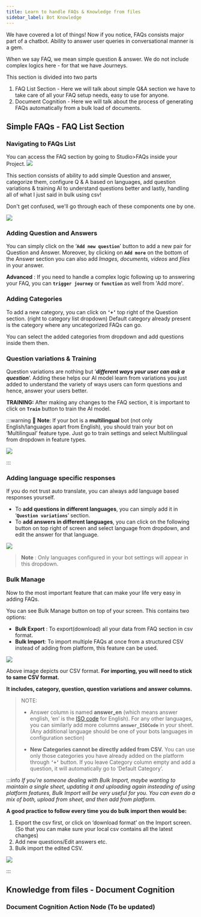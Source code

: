 ```yaml
---
title: Learn to handle FAQs & Knowledge from files
sidebar_label: Bot Knowledge
---
```


We have covered a lot of things!
Now if you notice, FAQs consists major part of a chatbot. Ability to answer user queries in conversational manner is a gem. 

When we say FAQ, we mean simple question & answer. We do not include complex logics here - for that we have Journeys. 

This section is divided into two parts
1. FAQ List Section - Here we will talk about simple Q&A section we have to take care of all your FAQ setup needs, easy to use for anyone.
2. Document Cognition - Here we will talk about the process of generating FAQs automatically from a bulk load of documents. 


## Simple FAQs - FAQ List Section
### Navigating to FAQs List
You can access the FAQ section by going to Studio>FAQs inside your Project. 
![](https://i.imgur.com/iOe8C43.png)

This section consists of ability to add simple Question and answer, categorize them, configure Q & A based on languages, add question variations & training AI to understand questions better and lastly, handling all of what I just said in bulk using csv!

Don't get confused, we'll go through each of these components one by one.

![](https://i.imgur.com/gfrxR6c.gif)


### Adding Question and Answers
You can simply click on the ‘**`Add new question`**’ button to add a new pair for Question and Answer. 
Moreover, by clicking on **`Add more`** on the bottom of the Answer section you can also add *Images, documents, videos* and *files* in your answer. 

**Advanced** : If you need to handle a complex logic following up to answering your FAQ, you can **`trigger journey`** or **`function`** as well from 'Add more'.

### Adding Categories
To add a new category, you can click on **`‘+’`** top right of the Question section. (right to category list dropdown)
Default category already present is the category where any uncategorized FAQs can go. 

You can select the added categories from dropdown and add questions inside them then.

### Question variations & Training
Question variations are nothing but ‘***different ways your user can ask a question***’. 
Adding these helps our AI model learn from variations you just added to understand the variety of ways users can form questions and hence, answer your users better.

**TRAINING:**
After making any changes to the FAQ section, it is important to click on **`Train`** button to train the AI model. 

:::warning
:pushpin: **Note**: 
If your bot is a **multilingual** bot (not only English/languages apart from English), you should train your bot on ‘Multilingual’ feature type. 
Just go to train settings and select Multilingual from dropdown in feature types.

 ![](https://i.imgur.com/ainhBSV.jpg)

:::

### Adding language specific responses
If you do not trust auto translate, you can always add language based responses yourself. 

* To **add questions in different languages**, you can simply add it in ‘**`Question variations`**’ section. 
* To **add answers in different languages**, you can click on the following button on top right of screen and select language from dropdown, and edit the answer for that language. 

![](https://i.imgur.com/SnrZhEl.jpg)

> **Note** : Only languages configured in your bot settings will appear in this dropdown. 

### Bulk Manage
Now to the most important feature that can make your life very easy in adding FAQs. 

You can see Bulk Manage button on top of your screen. This contains two options:

* **Bulk Export** : To export(download) all your data from FAQ section in csv format. 
* **Bulk Import**: To import multiple FAQs at once from a structured CSV instead of adding from platform, this feature can be used. 

![](https://i.imgur.com/Akm1PYN.png)

Above image depicts our CSV format. **For importing, you will need to stick to same CSV format.**

**It includes, category, question, question variations and answer columns.**

> NOTE:
> *  Answer column is named **answer_en** (which means answer english, ‘en’ is the [ISO code](https://en.wikipedia.org/wiki/List_of_ISO_639-1_codes) for English). For any other languages, you can similarly add more columns **`answer_ISOCode`** in your sheet. 
> (Any additional language should be one of your bots languages in configuration section)
> 
> * **New Categories cannot be directly added from CSV.** You can use only those categories you have already added on the platform through **`‘+’`** button. If you leave Category column empty and add a question, it will automatically go to ‘Default Category’.

:::info
*If you’re someone dealing with Bulk Import, maybe wanting to maintain a single sheet, updating it and uploading again insteading of using platform features, Bulk Import will be very useful for you. 
You can even do a mix of both, upload from sheet, and then add from platform.*

**A good practice to follow every time you do bulk import then would be:**
1. Export the csv first, or click on ‘download format’ on the Import screen. (So that you can make sure your local csv contains all the latest changes)
1. Add new questions/Edit answers etc.
1. Bulk import the edited CSV. 


![](https://i.imgur.com/kcSCumK.jpg)



:::






## Knowledge from files - Document Cognition



### Document Cognition Action Node (To be updated)